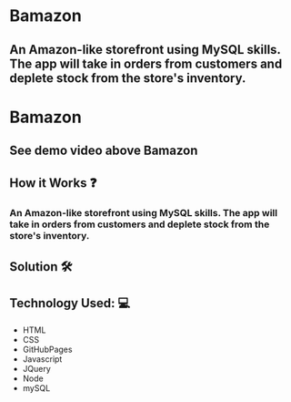 # Bamazon

## An Amazon-like storefront using MySQL skills. The app will take in orders from customers and deplete stock from the store's inventory. 


# Bamazon
## See demo video above Bamazon

## How it Works :question:
### An Amazon-like storefront using MySQL skills. The app will take in orders from customers and deplete stock from the store's inventory. 


## Solution :hammer_and_wrench: 
#### 

## Technology Used: :computer:
* HTML
* CSS 
* GitHubPages
* Javascript 
* JQuery 
* Node 
* mySQL 


